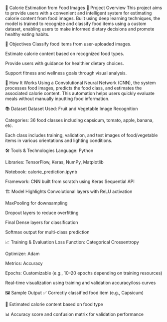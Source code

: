 🥦 Calorie Estimation from Food Images
📌 Project Overview
This project aims to provide users with a convenient and intelligent system for estimating calorie content from food images. Built using deep learning techniques, the model is trained to recognize and classify food items using a custom dataset, enabling users to make informed dietary decisions and promote healthy eating habits.

🎯 Objectives
Classify food items from user-uploaded images.

Estimate calorie content based on recognized food types.

Provide users with guidance for healthier dietary choices.

Support fitness and wellness goals through visual analysis.

🧠 How It Works
Using a Convolutional Neural Network (CNN), the system processes food images, predicts the food class, and estimates the associated calorie content. This automation helps users quickly evaluate meals without manually inputting food information.

📚 Dataset
Dataset Used: Fruit and Vegetable Image Recognition

Categories: 36 food classes including capsicum, tomato, apple, banana, etc.

Each class includes training, validation, and test images of food/vegetable items in various orientations and lighting conditions.

🛠️ Tools & Technologies
Language: Python

Libraries: TensorFlow, Keras, NumPy, Matplotlib

Notebook: calorie_prediction.ipynb

Framework: CNN built from scratch using Keras Sequential API

🏗️ Model Highlights
Convolutional layers with ReLU activation

MaxPooling for downsampling

Dropout layers to reduce overfitting

Final Dense layers for classification

Softmax output for multi-class prediction

📈 Training & Evaluation
Loss Function: Categorical Crossentropy

Optimizer: Adam

Metrics: Accuracy

Epochs: Customizable (e.g., 10–20 epochs depending on training resources)

Real-time visualization using training and validation accuracy/loss curves

🖼️ Sample Output
✅ Correctly classified food item (e.g., Capsicum)

🔢 Estimated calorie content based on food type

📊 Accuracy score and confusion matrix for validation performance
